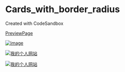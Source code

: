 # Cards_with_border_radius
Created with CodeSandbox

[PreviewPage](blog.kuyin.asia)

[![image](https://github.com/user-attachments/assets/45252d7e-8079-49c9-ac68-2d3550165d64)](blog.kuyin.asia)

[![我的个人网站](https://github.com/user-attachments/assets/45252d7e-8079-49c9-ac68-2d3550165d64)](blog.kuyin.asia)

<a href="blog.kuyin.asia">
  <img src="https://github.com/user-attachments/assets/45252d7e-8079-49c9-ac68-2d3550165d64" alt="我的个人网站">
</a>

